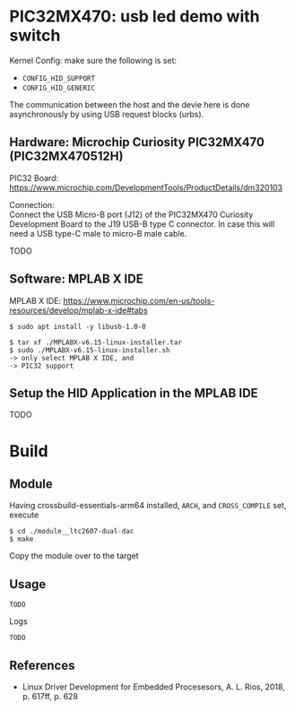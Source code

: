 # PIC32MX470: usb led demo with switch

Kernel Config: make sure the following is set:  
- `CONFIG_HID_SUPPORT`
- `CONFIG_HID_GENERIC`

The communication between the host and the devie here is done asynchronously by using USB request blocks (urbs).  

## Hardware: Microchip Curiosity PIC32MX470 (PIC32MX470512H)

PIC32 Board:  
https://www.microchip.com/DevelopmentTools/ProductDetails/dm320103

Connection:  
Connect the USB Micro-B port (J12) of the PIC32MX470 Curiosity
Development Board to the J19 USB-B type C connector. In case this will
need a USB type-C male to micro-B male cable.  

TODO    


## Software: MPLAB X IDE

MPLAB X IDE: https://www.microchip.com/en-us/tools-resources/develop/mplab-x-ide#tabs

```
$ sudo apt install -y libusb-1.0-0

$ tar xf ./MPLABX-v6.15-linux-installer.tar
$ sudo ./MPLABX-v6.15-linux-installer.sh
-> only select MPLAB X IDE, and
-> PIC32 support
```

## Setup the HID Application in the MPLAB IDE

TODO       

# Build

## Module

Having crossbuild-essentials-arm64 installed, `ARCH`, and `CROSS_COMPILE` set, execute  
```
$ cd ./module__ltc2607-dual-dac
$ make
```
Copy the module over to the target  

## Usage

```
TODO       
```

Logs   
```
TODO      
```

## References
* Linux Driver Development for Embedded Procesesors, A. L. Rios, 2018, p. 617ff, p. 628  
